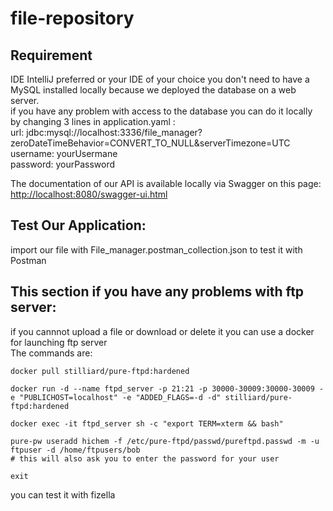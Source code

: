 # file-repository

## Requirement 
IDE IntelliJ preferred or your IDE of your choice
you don't need to have a MySQL installed locally because we deployed the database on a web server. <br />
if you have any problem with access to the database you can do it locally <br />
by changing 3 lines in application.yaml :<br />
    url: jdbc:mysql://localhost:3336/file_manager?zeroDateTimeBehavior=CONVERT_TO_NULL&serverTimezone=UTC <br />
    username: yourUsermane <br />
    password: yourPassword <br />
    
The documentation of our API is available locally via Swagger on this page: [http://localhost:8080/swagger-ui.html](http://localhost:8080/swagger-ui.html)
## Test Our Application:
import our file with File_manager.postman_collection.json to test it with Postman <br/>
## This section if you have any problems with ftp server: 
if you cannnot upload a file or download or delete it you can use a docker for launching ftp server <br /> 
The commands are:
```
docker pull stilliard/pure-ftpd:hardened

docker run -d --name ftpd_server -p 21:21 -p 30000-30009:30000-30009 -e "PUBLICHOST=localhost" -e "ADDED_FLAGS=-d -d" stilliard/pure-ftpd:hardened

docker exec -it ftpd_server sh -c "export TERM=xterm && bash"

pure-pw useradd hichem -f /etc/pure-ftpd/passwd/pureftpd.passwd -m -u ftpuser -d /home/ftpusers/bob
# this will also ask you to enter the password for your user

exit
```
you can test it with fizella 

